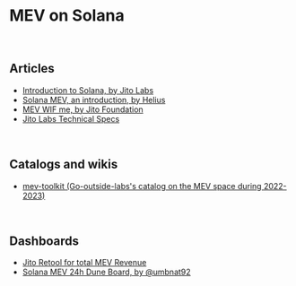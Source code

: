 # MEV on Solana

<br>


## Articles

* [Introduction to Solana, by Jito Labs](https://www.jito.network/blog/introduction-to-solana/)
* [Solana MEV, an introduction, by Helius](https://www.helius.dev/blog/solana-mev-an-introduction)
* [MEV WIF me, by Jito Foundation](https://www.jito.network/blog/mev-wif-me/)
* [Jito Labs Technical Specs](https://docs.google.com/document/d/1PNSpqR-bmQpRp-Vq5wmy-wwp9g8Ni4ikoWmRYnWO-CY/edit#heading=h.tdkwsfn244mp)

<br>

## Catalogs and wikis


* [mev-toolkit (Go-outside-labs's catalog on the MEV space during 2022-2023)](https://github.com/go-outside-labs/mev-toolkit)

  
<br>

## Dashboards

* [Jito Retool for total MEV Revenue](https://jito.retool.com/embedded/public/e9932354-a5bb-44ef-bce3-6fbb7b187a89?ref=p2p.org)
* [Solana MEV 24h Dune Board, by @umbnat92](https://dune.com/umbnat92/solana-mev-usdc-profit)
